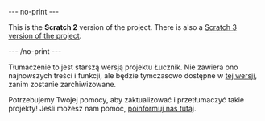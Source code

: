 --- no-print ---

This is the **Scratch 2** version of the project. There is also a [Scratch 3 version of the project](https://projects.raspberrypi.org/pl-PL/projects/archery).

--- /no-print ---

Tłumaczenie to jest starszą wersją projektu Łucznik. Nie zawiera ono najnowszych treści i funkcji, ale będzie tymczasowo dostępne w [tej wersji](images/archery-pl-PL.pdf), zanim zostanie zarchiwizowane. 

Potrzebujemy Twojej pomocy, aby zaktualizować i przetłumaczyć takie projekty! Jeśli możesz nam pomóc, [poinformuj nas tutaj](http://rpf.io/translators).
